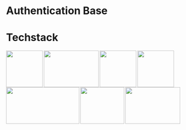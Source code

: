 # Authentication Base

# Techstack

<img align="left" width="100" height="100" src="https://upload.wikimedia.org/wikipedia/commons/thumb/9/9a/Laravel.svg/1200px-Laravel.svg.png">
<img align="left" width="150" height="100" src="https://madewithnetwork.ams3.cdn.digitaloceanspaces.com/spatie-space-production/1371/laratrust.jpg">
<img align="left" width="100" height="100" src="https://upload.wikimedia.org/wikipedia/commons/thumb/9/95/Vue.js_Logo_2.svg/768px-Vue.js_Logo_2.svg.png">
<img align="left" width="100" height="100" src="https://upload.wikimedia.org/wikipedia/commons/thumb/4/4c/Typescript_logo_2020.svg/1200px-Typescript_logo_2020.svg.png">
<img align="left" width="200" height="100" src="https://www.dagio.de/wp-content/uploads/2014/09/logo-jquery.png">
<img align="left" width="120" height="100" src="https://camo.githubusercontent.com/a664defdd5c2ec93a3fbfb51e0f2aaafa5dc57bf1e13aa47456ced037b3cebe8/68747470733a2f2f676574626f6f7473747261702e636f6d2f646f63732f352e302f6173736574732f6272616e642f626f6f7473747261702d6c6f676f2d736861646f772e706e67">
<img align="left" width="150" height="100" src="https://mdbootstrap.com/img/logo/mdb-transparent-big.png">
